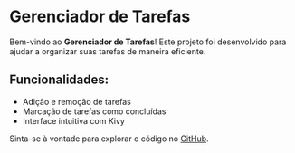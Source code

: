 # Gerenciador de Tarefas

Bem-vindo ao **Gerenciador de Tarefas**! Este projeto foi desenvolvido para ajudar a organizar suas tarefas de maneira eficiente.

## Funcionalidades:
- Adição e remoção de tarefas
- Marcação de tarefas como concluídas
- Interface intuitiva com Kivy

Sinta-se à vontade para explorar o código no [GitHub](https://github.com/LeonardoSilvaPy/Gerenciador-de-Tarefas).